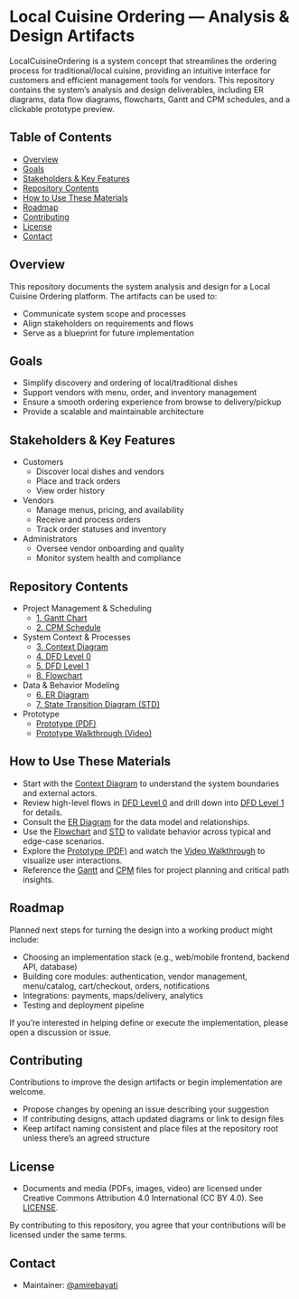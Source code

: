 # Local Cuisine Ordering — Analysis & Design Artifacts

LocalCuisineOrdering is a system concept that streamlines the ordering process for traditional/local cuisine, providing an intuitive interface for customers and efficient management tools for vendors. This repository contains the system’s analysis and design deliverables, including ER diagrams, data flow diagrams, flowcharts, Gantt and CPM schedules, and a clickable prototype preview.

## Table of Contents
- [Overview](#overview)
- [Goals](#goals)
- [Stakeholders & Key Features](#stakeholders--key-features)
- [Repository Contents](#repository-contents)
- [How to Use These Materials](#how-to-use-these-materials)
- [Roadmap](#roadmap)
- [Contributing](#contributing)
- [License](#license)
- [Contact](#contact)

## Overview
This repository documents the system analysis and design for a Local Cuisine Ordering platform. The artifacts can be used to:
- Communicate system scope and processes
- Align stakeholders on requirements and flows
- Serve as a blueprint for future implementation

## Goals
- Simplify discovery and ordering of local/traditional dishes
- Support vendors with menu, order, and inventory management
- Ensure a smooth ordering experience from browse to delivery/pickup
- Provide a scalable and maintainable architecture

## Stakeholders & Key Features
- Customers
  - Discover local dishes and vendors
  - Place and track orders
  - View order history
- Vendors
  - Manage menus, pricing, and availability
  - Receive and process orders
  - Track order statuses and inventory
- Administrators
  - Oversee vendor onboarding and quality
  - Monitor system health and compliance

## Repository Contents
- Project Management & Scheduling
  - [1. Gantt Chart](docs/1.Gantt.pdf)
  - [2. CPM Schedule](docs/2.CPM.pdf)
- System Context & Processes
  - [3. Context Diagram](docs/3.CONTEXT%20DIAGRAM.pdf)
  - [4. DFD Level 0](docs/4.DFD%20l0.pdf)
  - [5. DFD Level 1](docs/5.DFD%20l1.pdf)
  - [8. Flowchart](docs/8.Flowchart.pdf)
- Data & Behavior Modeling
  - [6. ER Diagram](docs/6.ERD.pdf)
  - [7. State Transition Diagram (STD)](docs/7.STD.pdf)
- Prototype
  - [Prototype (PDF)](docs/prototype.pdf)
  - [Prototype Walkthrough (Video)](media/pt.mp4)

## How to Use These Materials
- Start with the [Context Diagram](docs/3.CONTEXT%20DIAGRAM.pdf) to understand the system boundaries and external actors.
- Review high-level flows in [DFD Level 0](docs/4.DFD%20l0.pdf) and drill down into [DFD Level 1](docs/5.DFD%20l1.pdf) for details.
- Consult the [ER Diagram](docs/6.ERD.pdf) for the data model and relationships.
- Use the [Flowchart](docs/8.Flowchart.pdf) and [STD](docs/7.STD.pdf) to validate behavior across typical and edge-case scenarios.
- Explore the [Prototype (PDF)](docs/prototype.pdf) and watch the [Video Walkthrough](media/pt.mp4) to visualize user interactions.
- Reference the [Gantt](docs/1.Gantt.pdf) and [CPM](docs/2.CPM.pdf) files for project planning and critical path insights.
## Roadmap
Planned next steps for turning the design into a working product might include:
- Choosing an implementation stack (e.g., web/mobile frontend, backend API, database)
- Building core modules: authentication, vendor management, menu/catalog, cart/checkout, orders, notifications
- Integrations: payments, maps/delivery, analytics
- Testing and deployment pipeline

If you’re interested in helping define or execute the implementation, please open a discussion or issue.

## Contributing
Contributions to improve the design artifacts or begin implementation are welcome.
- Propose changes by opening an issue describing your suggestion
- If contributing designs, attach updated diagrams or link to design files
- Keep artifact naming consistent and place files at the repository root unless there’s an agreed structure

## License
- Documents and media (PDFs, images, video) are licensed under Creative Commons Attribution 4.0 International (CC BY 4.0). See [LICENSE](./LICENSE).

By contributing to this repository, you agree that your contributions will be licensed under the same terms.

## Contact
- Maintainer: [@amirebayati](https://github.com/amirebayati)
